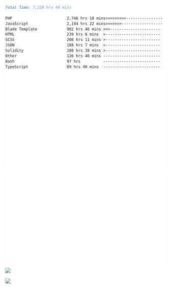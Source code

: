 <!--START_SECTION:waka-->

```markdown
Total Time: 7,220 hrs 40 mins

PHP                        2,746 hrs 18 mins>>>>>>>>>----------------   37.38 %
JavaScript                 2,194 hrs 22 mins>>>>>>>------------------   29.87 %
Blade Template             902 hrs 46 mins >>>----------------------   12.29 %
HTML                       239 hrs 6 mins  >------------------------   03.25 %
SCSS                       208 hrs 11 mins >------------------------   02.83 %
JSON                       188 hrs 7 mins  >------------------------   02.56 %
Solidity                   180 hrs 38 mins >------------------------   02.46 %
Other                      126 hrs 46 mins -------------------------   01.73 %
Bash                       97 hrs          -------------------------   01.32 %
TypeScript                 69 hrs 40 mins  -------------------------   00.95 %
```

<!--END_SECTION:waka-->

![](https://raw.githubusercontent.com/DrMaxis/github-stats-transparent/output/generated/overview.svg)
![](https://raw.githubusercontent.com/DrMaxis/github-stats-transparent/output/generated/languages.svg)

![](https://git-readme-stats-drmaxis-projects.vercel.app/api?username=drmaxis&show_icons=true&theme=outrun&count_private=true&show=reviews,discussions_started,discussions_answered,prs_merged,prs_merged_percentage&custom_title=2024%20Github%20Rank)
 
<a href="https://count.getloli.com/"><img src="https://count.getloli.com/get/@:maxis-the-alchemist?theme=rule34"></a>
<!-- https://count.getloli.com/get/@alchemist?theme=rule34 -->
<br>
